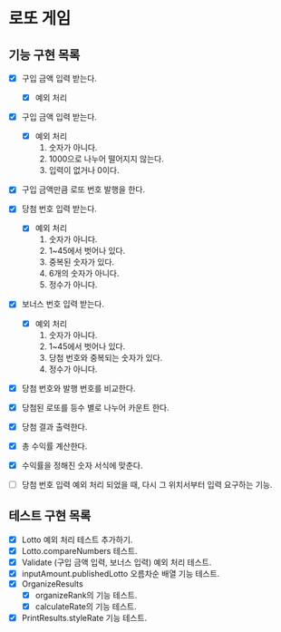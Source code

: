 # 로또 게임

## 기능 구현 목록

- [x] 구입 금액 입력 받는다.
  - [x] 예외 처리 
- [x] 구입 금액 입력 받는다.
  - [x] 예외 처리 
    1. 숫자가 아니다.
    2. 1000으로 나누어 떨어지지 않는다.
    3. 입력이 없거나 0이다.
- [x] 구입 금액만큼 로또 번호 발행을 한다.
- [x] 당첨 번호 입력 받는다.
  - [x] 예외 처리
    1. 숫자가 아니다.
    2. 1~45에서 벗어나 있다.
    3. 중복된 숫자가 있다.
    4. 6개의 숫자가 아니다.
    5. 정수가 아니다.
- [x] 보너스 번호 입력 받는다.
  - [x] 예외 처리
    1. 숫자가 아니다.
    2. 1~45에서 벗어나 있다.
    3. 당첨 번호와 중복되는 숫자가 있다.
    4. 정수가 아니다.
- [x] 당첨 번호와 발행 번호를 비교한다.
- [x] 당첨된 로또를 등수 별로 나누어 카운트 한다.
- [x] 당첨 결과 출력한다.
- [x] 총 수익률 계산한다.
- [x] 수익률을 정해진 숫자 서식에 맞춘다. 

- [ ] 당첨 번호 입력 예외 처리 되었을 때, 다시 그 위치서부터 입력 요구하는 기능.

## 테스트 구현 목록
- [x] Lotto 예외 처리 테스트 추가하기.
- [x] Lotto.compareNumbers 테스트.
- [x] Validate (구입 금액 입력, 보너스 입력) 예외 처리 테스트.
- [x] inputAmount.publishedLotto 오름차순 배열 기능 테스트.
- [x] OrganizeResults
  - [x] organizeRank의 기능 테스트.
  - [x] calculateRate의 기능 테스트.
- [x] PrintResults.styleRate 기능 테스트.
